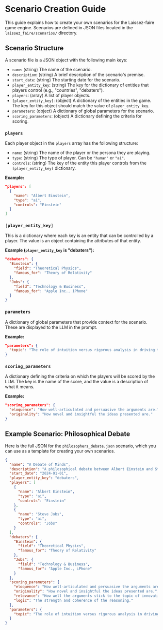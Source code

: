 # Scenario Creation Guide

This guide explains how to create your own scenarios for the Laissez-faire game engine. Scenarios are defined in JSON files located in the `laissez_faire/scenarios/` directory.

## Scenario Structure

A scenario file is a JSON object with the following main keys:

- `name`: (string) The name of the scenario.
- `description`: (string) A brief description of the scenario's premise.
- `start_date`: (string) The starting date for the scenario.
- `player_entity_key`: (string) The key for the dictionary of entities that players control (e.g., "countries", "debaters").
- `players`: (array) A list of player objects.
- `[player_entity_key]`: (object) A dictionary of the entities in the game. The key for this object should match the value of `player_entity_key`.
- `parameters`: (object) A dictionary of global parameters for the scenario.
- `scoring_parameters`: (object) A dictionary defining the criteria for scoring.

### `players`

Each player object in the `players` array has the following structure:

- `name`: (string) The name of the player or the persona they are playing.
- `type`: (string) The type of player. Can be `"human"` or `"ai"`.
- `controls`: (string) The key of the entity this player controls from the `[player_entity_key]` dictionary.

**Example:**
```json
"players": [
  {
    "name": "Albert Einstein",
    "type": "ai",
    "controls": "Einstein"
  }
]
```

### `[player_entity_key]`

This is a dictionary where each key is an entity that can be controlled by a player. The value is an object containing the attributes of that entity.

**Example (`player_entity_key` is "debaters"):**
```json
"debaters": {
  "Einstein": {
    "field": "Theoretical Physics",
    "famous_for": "Theory of Relativity"
  },
  "Jobs": {
    "field": "Technology & Business",
    "famous_for": "Apple Inc., iPhone"
  }
}
```

### `parameters`

A dictionary of global parameters that provide context for the scenario. These are displayed to the LLM in the prompt.

**Example:**
```json
"parameters": {
  "topic": "The role of intuition versus rigorous analysis in driving true innovation."
}
```

### `scoring_parameters`

A dictionary defining the criteria on which the players will be scored by the LLM. The key is the name of the score, and the value is a description of what it means.

**Example:**
```json
"scoring_parameters": {
  "eloquence": "How well-articulated and persuasive the arguments are.",
  "originality": "How novel and insightful the ideas presented are."
}
```
## Example Scenario: Philosophical Debate

Here is the full JSON for the `philosophers_debate.json` scenario, which you can use as a template for creating your own scenarios.

```json
{
  "name": "A Debate of Minds",
  "description": "A philosophical debate between Albert Einstein and Steve Jobs on the nature of innovation and intuition.",
  "start_date": "2024-01-01",
  "player_entity_key": "debaters",
  "players": [
    {
      "name": "Albert Einstein",
      "type": "ai",
      "controls": "Einstein"
    },
    {
      "name": "Steve Jobs",
      "type": "ai",
      "controls": "Jobs"
    }
  ],
  "debaters": {
    "Einstein": {
      "field": "Theoretical Physics",
      "famous_for": "Theory of Relativity"
    },
    "Jobs": {
      "field": "Technology & Business",
      "famous_for": "Apple Inc., iPhone"
    }
  },
  "scoring_parameters": {
    "eloquence": "How well-articulated and persuasive the arguments are.",
    "originality": "How novel and insightful the ideas presented are.",
    "relevance": "How well the arguments stick to the topic of innovation and intuition.",
    "logic": "The strength and coherence of the reasoning."
  },
  "parameters": {
    "topic": "The role of intuition versus rigorous analysis in driving true innovation."
  }
}
```
